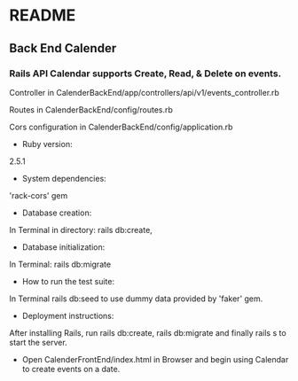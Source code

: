 # README

## Back End Calender

### Rails API Calendar supports Create, Read, & Delete on events.

Controller in CalenderBackEnd/app/controllers/api/v1/events_controller.rb


Routes in CalenderBackEnd/config/routes.rb


Cors configuration in CalenderBackEnd/config/application.rb



* Ruby version:

2.5.1

* System dependencies:

'rack-cors' gem

* Database creation:

In Terminal in directory: rails db:create,

* Database initialization:

In Terminal: rails db:migrate

* How to run the test suite:

In Terminal rails db:seed to use dummy data provided by 'faker' gem.

* Deployment instructions:

After installing Rails, run rails db:create, rails db:migrate and finally rails s to start the server.


* Open CalenderFrontEnd/index.html in Browser and begin using Calendar to create events on a date.
